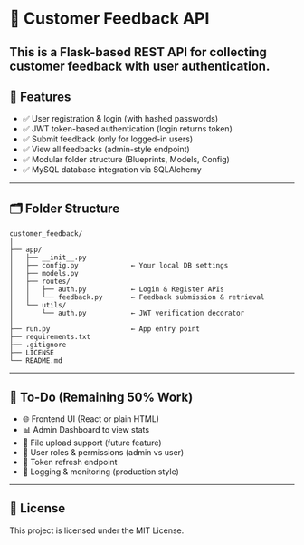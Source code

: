 
# 📝 Customer Feedback API

This is a Flask-based REST API for collecting customer feedback with user authentication.
---

## 🚀 Features

- ✅ User registration & login (with hashed passwords)
- ✅ JWT token-based authentication (login returns token)
- ✅ Submit feedback (only for logged-in users)
- ✅ View all feedbacks (admin-style endpoint)
- ✅ Modular folder structure (Blueprints, Models, Config)
- ✅ MySQL database integration via SQLAlchemy

---

## 🗂️ Folder Structure

```
customer_feedback/
│
├── app/
│   ├── __init__.py
│   ├── config.py             ← Your local DB settings
│   ├── models.py
│   ├── routes/
│   │   ├── auth.py           ← Login & Register APIs
│   │   └── feedback.py       ← Feedback submission & retrieval
│   └── utils/
│       └── auth.py           ← JWT verification decorator
│
├── run.py                    ← App entry point
├── requirements.txt
├── .gitignore
├── LICENSE
└── README.md
```

---

## 🧠 To-Do (Remaining 50% Work)

- 🌐 Frontend UI (React or plain HTML)
- 📊 Admin Dashboard to view stats
- 📁 File upload support (future feature)
- 📌 User roles & permissions (admin vs user)
- 🔐 Token refresh endpoint
- 🧾 Logging & monitoring (production style)

---

## 📄 License

This project is licensed under the MIT License.
